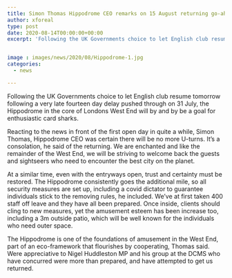 ```yaml
---
title: Simon Thomas Hippodrome CEO remarks on 15 August returning go-ahead
author: xforeal 
type: post
date: 2020-08-14T00:00:00+00:00
excerpt: 'Following the UK Governments choice to let English club resume tomorrow following a very late fourteen day delay pushed through on 31 July, the Hippodrome in the core of Londons West End will by and by be a goal for devoted gamblers '


image : images/news/2020/08/Hippodrome-1.jpg
categories:
  - news

---
```

Following the UK Governments choice to let English club resume tomorrow following a very late fourteen day delay pushed through on 31 July, the Hippodrome in the core of Londons West End will by and by be a goal for enthusiastic card sharks. 

Reacting to the news in front of the first open day in quite a while, Simon Thomas, Hippodrome CEO was certain there will be no more U-turns. It&#8217;s a consolation, he said of the returning. We are enchanted and like the remainder of the West End, we will be striving to welcome back the guests and sightseers who need to encounter the best city on the planet. 

At a similar time, even with the entryways open, trust and certainty must be restored. The Hippodrome consistently goes the additional mile, so all security measures are set up, including a covid dictator to guarantee individuals stick to the removing rules, he included. We&#8217;ve at first taken 400 staff off leave and they have all been prepared. Once inside, clients should cling to new measures, yet the amusement esteem has been increase too, including a 3m outside patio, which will be well known for the individuals who need outer space. 

The Hippodrome is one of the foundations of amusement in the West End, part of an eco-framework that flourishes by cooperating, Thomas said. Were appreciative to Nigel Huddleston MP and his group at the DCMS who have concurred were more than prepared, and have attempted to get us returned.